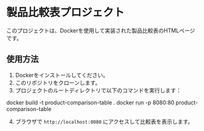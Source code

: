# 製品比較表プロジェクト

このプロジェクトは、Dockerを使用して実装された製品比較表のHTMLページです。

## 使用方法

1. Dockerをインストールしてください。
2. このリポジトリをクローンします。
3. プロジェクトのルートディレクトリで以下のコマンドを実行します：

docker build -t product-comparison-table .
docker run -p 8080:80 product-comparison-table

4. ブラウザで `http://localhost:8080` にアクセスして比較表を表示します。
